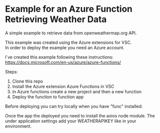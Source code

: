 # Example for an Azure Function Retrieving Weather Data

A simple example to retrieve data from openweathermap.org API.  

This example was created using the Azure extensions for VSC.  
In order to deploy the example you need an Azure account.  

I´ve created this example following these instructions:
https://docs.microsoft.com/en-us/azure/azure-functions/  
  
Steps:  
1. Clone this repo  
2. Install the Azure extension Azure Functions in VSC  
3. In Azure functions create a new project and then a new function  
4. Deploy the function to function app  

Before deploying you can try locally when you have "func" installed:  


Once the app the deployed you need to install the axios node module.
The under application settings add your WEATHERAPIKEY like in your environment.  

